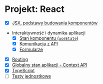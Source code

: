 # Projekt: React

- [x] [JSX, podstawy budowania komponentów](docs/01-podstawy/README.md)
- Interaktywność i dynamika aplikacji
    - [x] [Stan komponentu (`useState`)](docs/02-stan-komponentu/README.md)
    - [x] [Komunikacja z API](docs/03-http/README.md)
    - [x] [Formularze](docs/04-form/README.md)
- [x] [Routing](docs/05-routing/README.md)
- [x] [Globalny stan aplikacji - Context API](docs/06-context/README.md)
- [x] [TypeScript](docs/07-typescript/README.md)
- [ ] [Testy jednostkowe](./docs/08-testy-jednostkowe/README.md)
